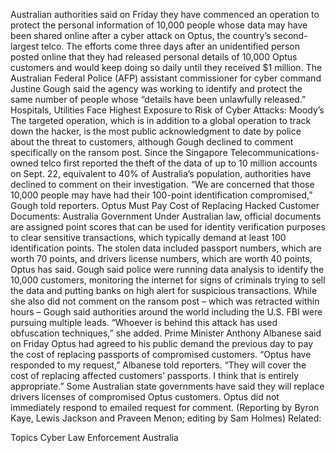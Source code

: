 Australian authorities said on Friday they have commenced an operation to protect the personal information of 10,000 people whose data may have been shared online after a cyber attack on Optus, the country’s second-largest telco.
The efforts come three days after an unidentified person posted online that they had released personal details of 10,000 Optus customers and would keep doing so daily until they received $1 million.
The Australian Federal Police (AFP) assistant commissioner for cyber command Justine Gough said the agency was working to identify and protect the same number of people whose “details have been unlawfully released.”
Hospitals, Utilities Face Highest Exposure to Risk of Cyber Attacks: Moody’s
The targeted operation, which is in addition to a global operation to track down the hacker, is the most public acknowledgment to date by police about the threat to customers, although Gough declined to comment specifically on the ransom post.
Since the Singapore Telecommunications-owned telco first reported the theft of the data of up to 10 million accounts on Sept. 22, equivalent to 40% of Australia’s population, authorities have declined to comment on their investigation.
“We are concerned that those 10,000 people may have had their 100-point identification compromised,” Gough told reporters.
Optus Must Pay Cost of Replacing Hacked Customer Documents: Australia Government
Under Australian law, official documents are assigned point scores that can be used for identity verification purposes to clear sensitive transactions, which typically demand at least 100 identification points.
The stolen data included passport numbers, which are worth 70 points, and drivers license numbers, which are worth 40 points, Optus has said.
Gough said police were running data analysis to identify the 10,000 customers, monitoring the internet for signs of criminals trying to sell the data and putting banks on high alert for suspicious transactions.
While she also did not comment on the ransom post – which was retracted within hours – Gough said authorities around the world including the U.S. FBI were pursuing multiple leads.
“Whoever is behind this attack has used obfuscation techniques,” she added.
Prime Minister Anthony Albanese said on Friday Optus had agreed to his public demand the previous day to pay the cost of replacing passports of compromised customers.
“Optus have responded to my request,” Albanese told reporters. “They will cover the cost of replacing affected customers’ passports. I think that is entirely appropriate.”
Some Australian state governments have said they will replace drivers licenses of compromised Optus customers.
Optus did not immediately respond to emailed request for comment.
(Reporting by Byron Kaye, Lewis Jackson and Praveen Menon; editing by Sam Holmes)
Related:

Topics
Cyber
Law Enforcement
Australia
